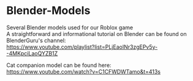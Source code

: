 # Blender-Models

Several Blender models used for our Roblox game <br>
A straightforward and informational tutorial on Blender can be found on BlenderGuru's channel: <br>
https://www.youtube.com/playlist?list=PLjEaoINr3zgEPv5y--4MKpciLaoQYZB1Z

Cat companion model can be found here: <br>
https://www.youtube.com/watch?v=C1CFWDWTamo&t=413s
